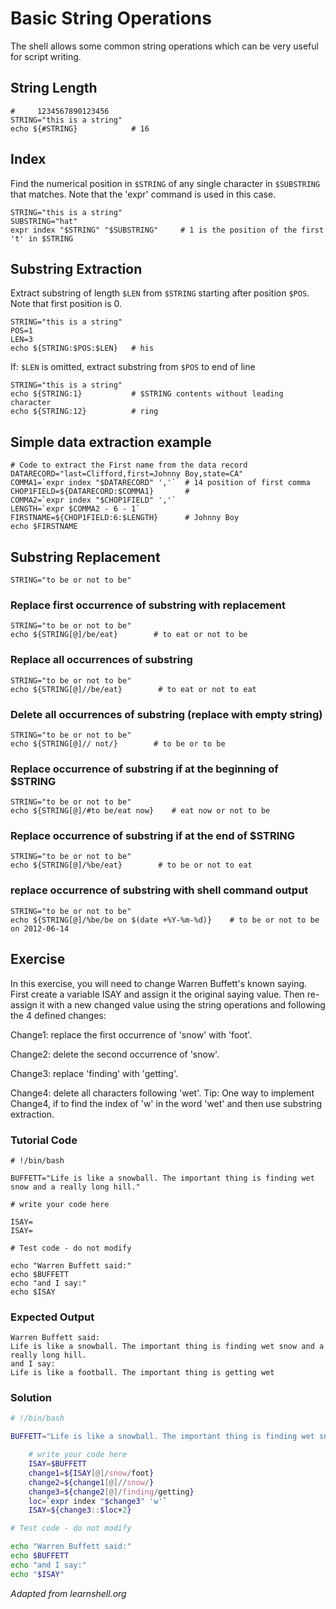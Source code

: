# Basic String Operations

The shell allows some common string operations which can be very useful for script writing.

## String Length

    #     1234567890123456
    STRING="this is a string"
    echo ${#STRING}            # 16

## Index

Find the numerical position in `$STRING` of any single character in `$SUBSTRING` that matches. Note that the 'expr' command is used in this case.

    STRING="this is a string"
    SUBSTRING="hat"
    expr index "$STRING" "$SUBSTRING"     # 1 is the position of the first 't' in $STRING

## Substring Extraction

Extract substring of length `$LEN` from `$STRING` starting after position `$POS`. Note that first position is 0.

    STRING="this is a string"
    POS=1
    LEN=3
    echo ${STRING:$POS:$LEN}   # his

If: `$LEN` is omitted, extract substring from `$POS` to end of line

    STRING="this is a string"
    echo ${STRING:1}           # $STRING contents without leading character
    echo ${STRING:12}          # ring

## Simple data extraction example

    # Code to extract the First name from the data record
    DATARECORD="last=Clifford,first=Johnny Boy,state=CA"
    COMMA1=`expr index "$DATARECORD" ','`  # 14 position of first comma
    CHOP1FIELD=${DATARECORD:$COMMA1}       #
    COMMA2=`expr index "$CHOP1FIELD" ','`
    LENGTH=`expr $COMMA2 - 6 - 1`
    FIRSTNAME=${CHOP1FIELD:6:$LENGTH}      # Johnny Boy
    echo $FIRSTNAME

## Substring Replacement

    STRING="to be or not to be"

### Replace first occurrence of substring with replacement

    STRING="to be or not to be"
    echo ${STRING[@]/be/eat}        # to eat or not to be

### Replace all occurrences of substring

    STRING="to be or not to be"
    echo ${STRING[@]//be/eat}        # to eat or not to eat

### Delete all occurrences of substring (replace with empty string)

    STRING="to be or not to be"
    echo ${STRING[@]// not/}        # to be or to be

### Replace occurrence of substring if at the beginning of $STRING

    STRING="to be or not to be"
    echo ${STRING[@]/#to be/eat now}    # eat now or not to be

### Replace occurrence of substring if at the end of $STRING

    STRING="to be or not to be"
    echo ${STRING[@]/%be/eat}        # to be or not to eat

### replace occurrence of substring with shell command output

    STRING="to be or not to be"
    echo ${STRING[@]/%be/be on $(date +%Y-%m-%d)}    # to be or not to be on 2012-06-14

## Exercise

In this exercise, you will need to change Warren Buffett's known saying. First create a variable ISAY and assign it the original saying value. Then re-assign it with a new changed value using the string operations and following the 4 defined changes:

Change1: replace the first occurrence of 'snow' with 'foot'.

Change2: delete the second occurrence of 'snow'.

Change3: replace 'finding' with 'getting'.

Change4: delete all characters following 'wet'. Tip: One way to implement Change4, if to find the index of 'w' in the word 'wet' and then use substring extraction.

### Tutorial Code

    # !/bin/bash

    BUFFETT="Life is like a snowball. The important thing is finding wet snow and a really long hill."

    # write your code here

    ISAY=
    ISAY=

    # Test code - do not modify

    echo "Warren Buffett said:"
    echo $BUFFETT
    echo "and I say:"
    echo $ISAY

### Expected Output

    Warren Buffett said:
    Life is like a snowball. The important thing is finding wet snow and a really long hill.
    and I say:
    Life is like a football. The important thing is getting wet

### Solution

```bash
# !/bin/bash

BUFFETT="Life is like a snowball. The important thing is finding wet snow and a really long hill."

    # write your code here
    ISAY=$BUFFETT
    change1=${ISAY[@]/snow/foot}
    change2=${change1[@]//snow/}
    change3=${change2[@]/finding/getting}
    loc=`expr index "$change3" 'w'`
    ISAY=${change3::$loc+2}

# Test code - do not modify

echo "Warren Buffett said:"
echo $BUFFETT
echo "and I say:"
echo "$ISAY"
```
*Adapted from learnshell.org*
